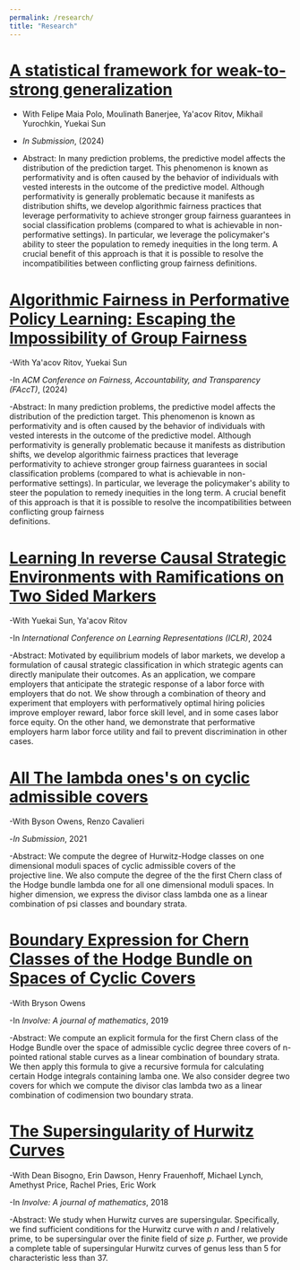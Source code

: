 ```yaml
---
permalink: /research/
title: "Research"
---
```

[A statistical framework for weak-to-strong generalization](https://arxiv.org/abs/2405.16236)
=======
  - With Felipe Maia Polo, Moulinath Banerjee, Ya'acov Ritov, Mikhail Yurochkin, Yuekai Sun

  - *In Submission*, (2024)

  - Abstract: In many prediction problems, the predictive model affects the distribution of the prediction target. This phenomenon is known as   performativity and is often caused by the behavior of individuals with vested interests in the outcome of the predictive model. Although     performativity is generally problematic because it manifests as distribution shifts, we develop algorithmic fairness practices that       
  leverage performativity to achieve stronger group fairness guarantees in social classification problems (compared to what is achievable in 
  non-performative settings). In particular, we leverage the policymaker's ability to steer the population to remedy inequities in the long 
  term. A crucial benefit of this approach is that it is possible to resolve the incompatibilities between conflicting group fairness 
  definitions.

[Algorithmic Fairness in Performative Policy Learning: Escaping the Impossibility of Group Fairness](https://arxiv.org/abs/2405.20447)
=======
  -With Ya'acov Ritov, Yuekai Sun

  -In *ACM Conference on Fairness, Accountability, and Transparency (FAccT)*, (2024)

  -Abstract: In many prediction problems, the predictive model affects the distribution of the prediction target. This phenomenon is known as   performativity and is often caused by the behavior of individuals with vested interests in the outcome of the predictive model. Although     performativity is generally problematic because it manifests as distribution shifts, we develop algorithmic fairness practices that          leverage performativity to achieve stronger group fairness guarantees in social classification problems (compared to what is achievable in   non-performative settings). In particular, we leverage the policymaker's ability to steer the population to remedy inequities in the long    term. A crucial benefit of this approach is that it is possible to resolve the incompatibilities between conflicting group fairness       
  definitions.

[Learning In reverse Causal Strategic Environments with Ramifications on Two Sided Markers](https://arxiv.org/abs/2404.13240)
=====
  -With Yuekai Sun, Ya'acov Ritov

  -In *International Conference on Learning Representations (ICLR)*, 2024
  
  -Abstract: Motivated by equilibrium models of labor markets, we develop a formulation of causal strategic classification in which strategic   agents can directly manipulate their outcomes. As an application, we compare employers that anticipate the strategic response of a labor     force with employers that do not. We show through a combination of theory and experiment that employers with performatively optimal hiring   policies improve employer reward, labor force skill level, and in some cases labor force equity. On the other hand, we demonstrate that      performative employers harm labor force utility and fail to prevent discrimination in other cases.

[All The lambda ones's on cyclic admissible covers](https://arxiv.org/abs/2112.13892)
=====

  -With Byson Owens, Renzo Cavalieri

  -*In Submission*, 2021

  -Abstract: We compute the degree of Hurwitz-Hodge classes on one dimensional moduli spaces of cyclic admissible covers of the     
  projective line. We also compute the degree of the the first Chern class of the Hodge bundle lambda one for all one dimensional moduli spaces. In higher dimension, we express the divisor class lambda one as a linear combination of psi classes and boundary strata.

[Boundary Expression for Chern Classes of the Hodge Bundle on Spaces of Cyclic Covers](https://arxiv.org/abs/1912.07720)
=====
  -With Bryson Owens

  -In *Involve: A journal of mathematics*, 2019

  -Abstract: We compute an explicit formula for the first Chern class of the Hodge Bundle over the space of admissible cyclic degree three covers of n-pointed rational stable curves as a linear combination of boundary strata. We then apply this formula to give a recursive formula for calculating certain Hodge integrals containing lamba one. We also consider degree two covers for which we compute the divisor clas lambda two as a linear combination of codimension two boundary strata.

[The Supersingularity of Hurwitz Curves](https://arxiv.org/abs/1810.01582) 
  ======
 -With  Dean Bisogno, Erin Dawson, Henry Frauenhoff, Michael Lynch, Amethyst Price, Rachel Pries, Eric Work

 -In *Involve: A journal of mathematics*, 2018

 -Abstract: We study when Hurwitz curves are supersingular. Specifically, we find sufficient conditions for the Hurwitz curve with *n* and *l* relatively prime, to be supersingular over the finite field of size *p*. Further, we provide a complete table of supersingular Hurwitz curves of genus less than 5 for characteristic less than 37. 
